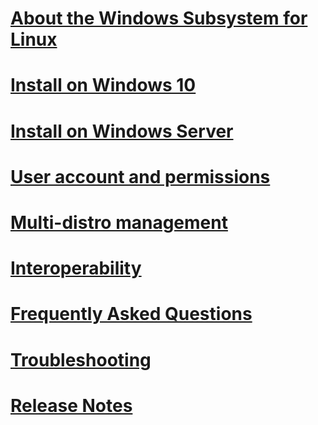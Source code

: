 
# [About the Windows Subsystem for Linux](./about.md)
# [Install on Windows 10](./install_guide.md)
# [Install on Windows Server](./install-on-server.md)
# [User account and permissions](./user_support.md)
# [Multi-distro management](./wsl-config.md)
# [Interoperability](./interop.md)
# [Frequently Asked Questions](./faq.md)
# [Troubleshooting](./troubleshooting.md)
# [Release Notes](./release_notes.md)
